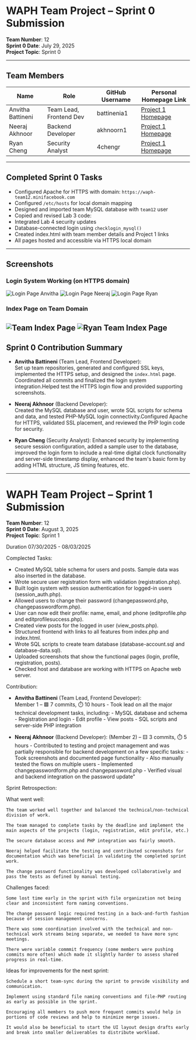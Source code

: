 # WAPH Team Project – Sprint 0 Submission

**Team Number**: 12  
**Sprint 0 Date**: July 29, 2025  
**Project Topic**: Sprint 0

---

## Team Members

| Name               | Role                    | GitHub Username     | Personal Homepage Link                                      |
|--------------------|-------------------------|----------------------|--------------------------------------------------------------|
| Anvitha Battineni  | Team Lead, Frontend Dev | battinenia1          | [Project 1 Homepage](https://battinenia1.github.io/) |
| Neeraj Akhnoor     | Backend Developer        | akhnoorn1            | [Project 1 Homepage](https://akhnoorn1.github.io)   |
| Ryan Cheng         | Security Analyst         | 4chengr              | [Project 1 Homepage](https://4chengr.github.io)     |

---

## Completed Sprint 0 Tasks

- Configured Apache for HTTPS with domain: `https://waph-team12.minifacebook.com`
-  Configured `/etc/hosts` for local domain mapping
-  Designed and imported team MySQL database with `team12` user
-  Copied and revised Lab 3 code:
  - Integrated Lab 4 security updates
  - Database-connected login using `checklogin_mysql()`
-  Created index.html with team member details and Project 1 links
-  All pages hosted and accessible via HTTPS local domain

---

## Screenshots

### Login System Working (on HTTPS domain)
![Login Page Anvitha](Anvitha_login_page.png)
![Login Page Neeraj](Neeraj_login_page.png)
![Login Page Ryan](Ryan_login_page.jpg)

### Index Page on Team Domain
![Team Index Page](team_index_page.png)
![Ryan Team Index Page](index-local-ryan.jpg)
---

## Sprint 0 Contribution Summary

- **Anvitha Battineni** (Team Lead, Frontend Developer):  
  Set up team repositories, generated and configured SSL keys, implemented the HTTPS setup, and designed the `index.html` page. Coordinated all commits and finalized the login system integration.Helped test the HTTPS login flow and provided supporting screenshots.

- **Neeraj Akhnoor** (Backend Developer):  
  Created the MySQL database and user, wrote SQL scripts for schema and data, and tested PHP-MySQL login connectivity.Configured Apache for HTTPS, validated SSL placement, and reviewed the PHP login code for security. 

- **Ryan Cheng** (Security Analyst):
  Enhanced security by implementing secure session configuration, added a sample user to the database, improved the login form to include a real-time digital clock functionality and server-side timestamp display, enhanced the team's basic form by adding HTML structure, JS timing features, etc. 
  

---


# WAPH Team Project – Sprint 1 Submission

**Team Number**: 12  
**Sprint 0 Date**: August 3, 2025  
**Project Topic**: Sprint 1

Duration 07/30/2025 - 08/03/2025

Complected Tasks:

  - Created MySQL table schema for users and posts. Sample data was also inserted in the database.
  - Wrote secure user registration form with validation (registration.php).
  - Built login system with session authentication for logged-in users (session_auth.php).
  - Allowed users to change their password (changepassword.php, changepasswordform.php).
  - User can now edit their profile: name, email, and phone (editprofile.php and editprofilesuccess.php).
  - Created view posts for the logged in user (view_posts.php).
  - Structured frontend with links to all features from index.php and index.html.
  - Wrote SQL scripts to create team database (database-account.sql and database-data.sql).
  - Uploaded screenshots that show the functional pages (login, profile, registration, posts).
  - Checked host and database are working with HTTPS on Apache web server.

Contribution:

- **Anvitha Battineni** (Team Lead, Frontend Developer):  
      Member 1 – 🟩 7 commits, ⏱️ 10 hours
        - Took lead on all the major technical development tasks, including:
        - MySQL database and schema
        - Registration and login
        - Edit profile
        - View posts
        - SQL scripts and server-side PHP integration

- **Neeraj Akhnoor** (Backend Developer): 
      (Member 2) – 🟨 3 commits, ⏱️ 5 hours
        - Contributed to testing and project management and was partially responsible for backend development on a few specific tasks:
        - Took screenshots and documented page functionality
        - Also manually tested the flows on multiple users
        - Implemented changepasswordform.php and changepassword.php
        - Verified visual and backend integration on the password update"

Sprint Retrospection:

  What went well:

    The team worked well together and balanced the technical/non-technical division of work.

    The team managed to complete tasks by the deadline and implement the main aspects of the projects (login, registration, edit profile, etc.)

    The secure database access and PHP integration was fairly smooth.

    Neeraj helped facilitate the testing and contributed screenshots for documentation which was beneficial in validating the completed sprint work.

    The change password functionality was developed collaboratively and pass the tests as defined by manual testing.

  Challenges faced:

    Some lost time early in the sprint with file organization not being clear and inconsistent form naming conventions.

    The change password logic required testing in a back-and-forth fashion because of session management concerns.

    There was some coordination involved with the technical and non-technical work streams being separate, we needed to have more sync meetings.

    There were variable commmit frequency (some members were pushing commits more often) which made it slightly harder to assess shared progress in real-time.

  Ideas for improvements for the next sprint:

    Schedule a short team-sync during the sprint to provide visibility and communication.

    Implement using standard file naming conventions and file-PHP routing as early as possible in the sprint.

    Encouraging all members to push more frequent commits would help in portions of code reviews and help to minimize merge issues.

    It would also be beneficial to start the UI layout design drafts early and break into smaller deliverables to distribute workload.